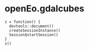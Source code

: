 # openEo.gdalcubes
```
z = function() {
  devtools::document()
  createSessionInstance()
  Session$startSession()
}
z()

```
